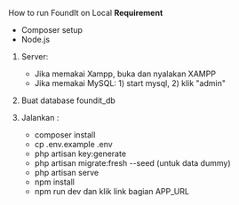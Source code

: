 How to run FoundIt on Local
**Requirement**
- Composer setup
- Node.js

1.  Server:
    - Jika memakai Xampp, buka dan nyalakan XAMPP
    - Jika memakai MySQL: 1) start mysql, 2) klik "admin"

2.  Buat database foundit_db
3.  Jalankan :
    - composer install
    - cp .env.example .env
    - php artisan key:generate 
    - php artisan migrate:fresh --seed (untuk data dummy)
    - php artisan serve
    - npm install
    - npm run dev dan klik link bagian APP_URL
